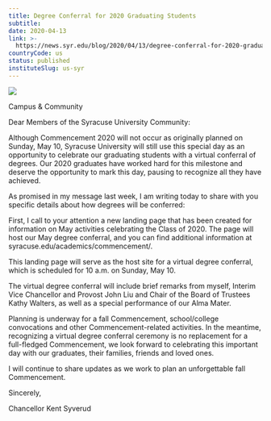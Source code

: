 ```yaml
---
title: Degree Conferral for 2020 Graduating Students
subtitle: 
date: 2020-04-13
link: >-
  https://news.syr.edu/blog/2020/04/13/degree-conferral-for-2020-graduating-students/
countryCode: us
status: published
instituteSlug: us-syr
---
```

![](https://news.syr.edu/wp-content/uploads/2019/11/syracuse-university-seal-1-564x400.png)

Campus & Community

Dear Members of the Syracuse University Community:

Although Commencement 2020 will not occur as originally planned on Sunday, May 10, Syracuse University will still use this special day as an opportunity to celebrate our graduating students with a virtual conferral of degrees. Our 2020 graduates have worked hard for this milestone and deserve the opportunity to mark this day, pausing to recognize all they have achieved.

As promised in my message last week, I am writing today to share with you specific details about how degrees will be conferred:

First, I call to your attention a new landing page that has been created for information on May activities celebrating the Class of 2020. The page will host our May degree conferral, and you can find additional information at syracuse.edu/academics/commencement/.

This landing page will serve as the host site for a virtual degree conferral, which is scheduled for 10 a.m. on Sunday, May 10.

The virtual degree conferral will include brief remarks from myself, Interim Vice Chancellor and Provost John Liu and Chair of the Board of Trustees Kathy Walters, as well as a special performance of our Alma Mater.

Planning is underway for a fall Commencement, school/college convocations and other Commencement-related activities. In the meantime, recognizing a virtual degree conferral ceremony is no replacement for a full-fledged Commencement, we look forward to celebrating this important day with our graduates, their families, friends and loved ones.

I will continue to share updates as we work to plan an unforgettable fall Commencement.

Sincerely,

Chancellor Kent Syverud